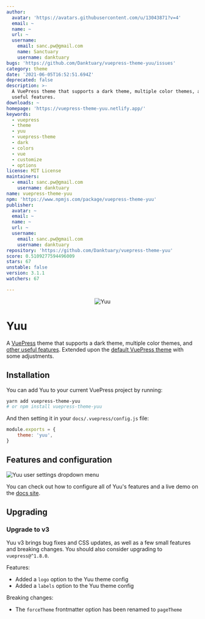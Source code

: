 ```yaml
---
author:
  avatar: 'https://avatars.githubusercontent.com/u/13043871?v=4'
  email: ~
  name: ~
  url: ~
  username:
    email: sanc.pw@gmail.com
    name: Sanctuary
    username: danktuary
bugs: 'https://github.com/Danktuary/vuepress-theme-yuu/issues'
category: theme
date: '2021-06-05T16:52:51.694Z'
deprecated: false
description: >-
  A VuePress theme that supports a dark theme, multiple color themes, and other
  useful features.
downloads: ~
homepage: 'https://vuepress-theme-yuu.netlify.app/'
keywords:
  - vuepress
  - theme
  - yuu
  - vuepress-theme
  - dark
  - colors
  - vue
  - customize
  - options
license: MIT License
maintainers:
  - email: sanc.pw@gmail.com
    username: danktuary
name: vuepress-theme-yuu
npm: 'https://www.npmjs.com/package/vuepress-theme-yuu'
publisher:
  avatar: ~
  email: ~
  name: ~
  url: ~
  username:
    email: sanc.pw@gmail.com
    username: danktuary
repository: 'https://github.com/Danktuary/vuepress-theme-yuu'
score: 0.5109277594496009
stars: 67
unstable: false
version: 3.1.1
watchers: 67

---
```


<div align="center">
	<img src="https://i.imgur.com/j9bfYBy.png" title="Yuu" alt="Yuu" />
</div>

# Yuu

A [VuePress](https://vuepress.vuejs.org/) theme that supports a dark theme, multiple color themes, and [other useful features](https://vuepress-theme-yuu.netlify.app/theme-configuration.html). Extended upon the [default VuePress theme](https://vuepress.vuejs.org/theme/default-theme-config.html) with some adjustments.

## Installation

You can add Yuu to your current VuePress project by running:

```bash
yarn add vuepress-theme-yuu
# or npm install vuepress-theme-yuu
```

And then setting it in your `docs/.vuepress/config.js` file:

```js
module.exports = {
	theme: 'yuu',
}
```
## Features and configuration

![Yuu user settings dropdown menu](https://i.imgur.com/VCDGN8n.png)

You can check out how to configure all of Yuu's features and a live demo on the [docs site](https://vuepress-theme-yuu.netlify.app/).

## Upgrading

### Upgrade to v3

Yuu v3 brings bug fixes and CSS updates, as well as a few small features and breaking changes. You should also consider upgrading to `vuepress@^1.8.0`.

Features:
- Added a `logo` option to the Yuu theme config
- Added a `labels` option to the Yuu theme config

Breaking changes:
- The `forceTheme` frontmatter option has been renamed to `pageTheme`
